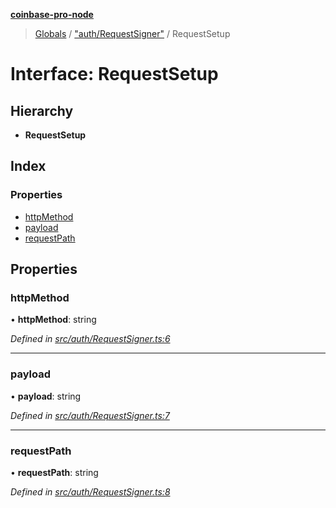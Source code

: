 **[coinbase-pro-node](../README.md)**

> [Globals](../globals.md) / ["auth/RequestSigner"](../modules/_auth_requestsigner_.md) / RequestSetup

# Interface: RequestSetup

## Hierarchy

- **RequestSetup**

## Index

### Properties

- [httpMethod](_auth_requestsigner_.requestsetup.md#httpmethod)
- [payload](_auth_requestsigner_.requestsetup.md#payload)
- [requestPath](_auth_requestsigner_.requestsetup.md#requestpath)

## Properties

### httpMethod

• **httpMethod**: string

_Defined in [src/auth/RequestSigner.ts:6](https://github.com/bennycode/coinbase-pro-node/blob/e6678df/src/auth/RequestSigner.ts#L6)_

---

### payload

• **payload**: string

_Defined in [src/auth/RequestSigner.ts:7](https://github.com/bennycode/coinbase-pro-node/blob/e6678df/src/auth/RequestSigner.ts#L7)_

---

### requestPath

• **requestPath**: string

_Defined in [src/auth/RequestSigner.ts:8](https://github.com/bennycode/coinbase-pro-node/blob/e6678df/src/auth/RequestSigner.ts#L8)_
